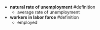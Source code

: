 - **natural rate of unemployment** #definition
	- average rate of unemployment
- **workers in labor force** #definition
	- employed